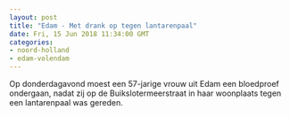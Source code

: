 ```yaml
---
layout: post
title: "Edam - Met drank op tegen lantarenpaal"
date: Fri, 15 Jun 2018 11:34:00 GMT
categories: 
- noord-holland 
- edam-volendam 
---
```


Op donderdagavond moest een 57-jarige vrouw uit Edam een bloedproef ondergaan, nadat zij op de Buikslotermeerstraat in haar woonplaats tegen een lantarenpaal was gereden.
